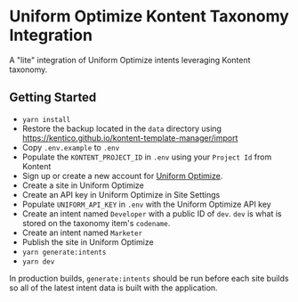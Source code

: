 
# Uniform Optimize Kontent Taxonomy Integration
A "lite" integration of Uniform Optimize intents leveraging Kontent taxonomy.

## Getting Started
* `yarn install`
* Restore the backup located in the `data` directory using https://kentico.github.io/kontent-template-manager/import
* Copy `.env.example` to `.env`
* Populate the `KONTENT_PROJECT_ID` in `.env` using your `Project Id` from Kontent
* Sign up or create a new account for [Uniform Optimize](https://uniform.app/).
* Create a site in Uniform Optimize
* Create an API key in Uniform Optimize in Site Settings
* Populate `UNIFORM_API_KEY` in `.env` with the Uniform Optimize API key
* Create an intent named `Developer` with a public ID of `dev`. `dev` is what is stored on the taxonomy item's `codename`.
* Create an intent named `Marketer`
* Publish the site in Uniform Optimize
* `yarn generate:intents`
* `yarn dev`

In production builds, `generate:intents` should be run before each site builds so all of the latest intent data is built with the application.